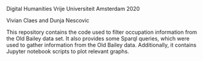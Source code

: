 Digital Humanities
Vrije Universiteit Amsterdam
2020

Vivian Claes and Dunja Nescovic

This repository contains the code used to filter occupation information from the Old Bailey data set. 
It also provides some Sparql queries, which were used to gather information from the Old Bailey data.
Additionally, it contains Jupyter notebook scripts to plot relevant graphs.
